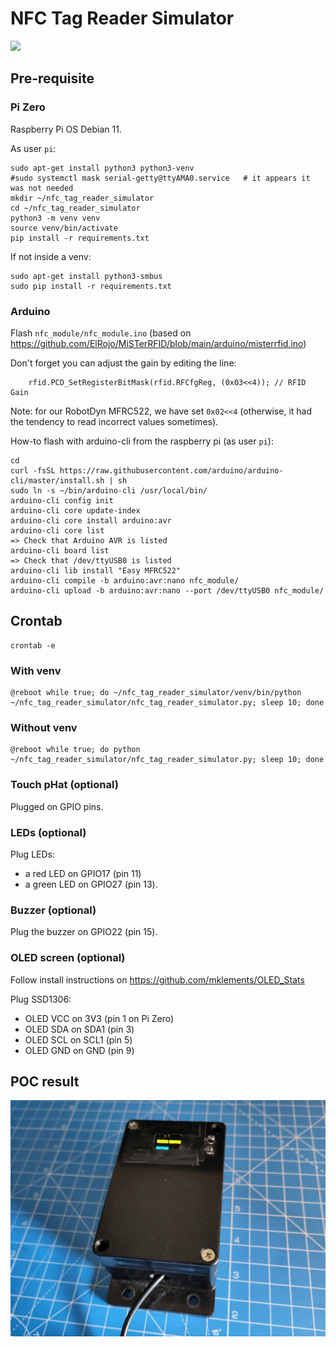 
# NFC Tag Reader Simulator

<img src="https://github.com/coded-with-claws/nfc_tag_reader_simulator/blob/main/Electronics/Fritzing/POC_tag_reader.gif" />

## Pre-requisite

### Pi Zero

Raspberry Pi OS Debian 11.

As user `pi`:
```shell
sudo apt-get install python3 python3-venv
#sudo systemctl mask serial-getty@ttyAMA0.service   # it appears it was not needed
mkdir ~/nfc_tag_reader_simulator
cd ~/nfc_tag_reader_simulator
python3 -m venv venv
source venv/bin/activate
pip install -r requirements.txt
```

If not inside a venv:
```shell
sudo apt-get install python3-smbus
sudo pip install -r requirements.txt
```

### Arduino

Flash `nfc_module/nfc_module.ino`
(based on https://github.com/ElRojo/MiSTerRFID/blob/main/arduino/misterrfid.ino)

Don't forget you can adjust the gain by editing the line:
```
    rfid.PCD_SetRegisterBitMask(rfid.RFCfgReg, (0x03<<4)); // RFID Gain
```
Note: for our RobotDyn MFRC522, we have set `0x02<<4` (otherwise, it had the tendency to read incorrect values sometimes).

How-to flash with arduino-cli from the raspberry pi (as user `pi`):
```
cd
curl -fsSL https://raw.githubusercontent.com/arduino/arduino-cli/master/install.sh | sh
sudo ln -s ~/bin/arduino-cli /usr/local/bin/
arduino-cli config init
arduino-cli core update-index
arduino-cli core install arduino:avr
arduino-cli core list
=> Check that Arduino AVR is listed
arduino-cli board list
=> Check that /dev/ttyUSB0 is listed
arduino-cli lib install "Easy MFRC522"
arduino-cli compile -b arduino:avr:nano nfc_module/
arduino-cli upload -b arduino:avr:nano --port /dev/ttyUSB0 nfc_module/
```

## Crontab
```shell
crontab -e
```

### With venv
```shell
@reboot while true; do ~/nfc_tag_reader_simulator/venv/bin/python ~/nfc_tag_reader_simulator/nfc_tag_reader_simulator.py; sleep 10; done
```

### Without venv
```shell
@reboot while true; do python ~/nfc_tag_reader_simulator/nfc_tag_reader_simulator.py; sleep 10; done
```

### Touch pHat (optional)

Plugged on GPIO pins.

### LEDs (optional)

Plug LEDs:
- a red LED on GPIO17 (pin 11)
- a green LED on GPIO27 (pin 13).

### Buzzer (optional)

Plug the buzzer on GPIO22 (pin 15).

### OLED screen (optional)

Follow install instructions on https://github.com/mklements/OLED_Stats

Plug SSD1306:
- OLED VCC on 3V3 (pin 1 on Pi Zero)
- OLED SDA on SDA1 (pin 3)
- OLED SCL on SCL1 (pin 5)
- OLED GND on GND (pin 9)

## POC result

<img src="https://github.com/coded-with-claws/nfc_tag_reader_simulator/blob/main/Electronics/Fritzing/2.Tag_Reader_POC.jpg"/>

